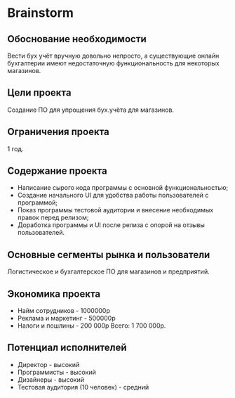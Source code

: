 # Brainstorm
## Обоснование необходимости
Вести бух учёт вручную довольно непросто, а существующие онлайн бухгалтерии имеют недостаточную функциональность для некоторых магазинов.
## Цели проекта
Создание ПО для упрощения бух.учёта для магазинов. 
## Ограничения проекта
1 год.
## Содержание проекта
- Написание сырого кода программы с основной функциональностью;
- Создание начального UI для удобства работы пользователей с программой;
- Показ программы тестовой аудитории и внесение необходимых правок перед релизом;
- Доработка программы и UI после релиза с опорой на отзывы пользователей.
## Основные сегменты рынка и пользователи
Логистическое и бухгалтерское ПО для магазинов и предприятий.
## Экономика проекта
- Найм сотрудников - 1000000р
- Реклама и маркетинг - 500000р
- Налоги и пошлины - 200 000р
Всего: 1 700 000р.
## Потенциал исполнителей
- Директор - высокий
- Программисты - высокий
- Дизайнеры - высокий
- Тестовая аудитория (10 человек) - средний
